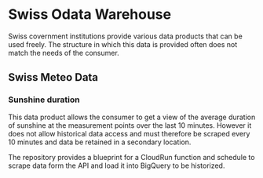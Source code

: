 # Swiss Odata Warehouse

Swiss covernment institutions provide various data products that can be used freely. The structure in which this data is provided often does not match the needs of the consumer.

## Swiss Meteo Data
### Sunshine duration
This data product allows the consumer to get a view of the average duration of sunshine at the measurement points over the last 10 minutes. However it does not allow historical data access and must therefore be scraped every 10 minutes and data be retained in a secondary location.

The repository provides a blueprint for a CloudRun function and schedule to scrape data form the API and load it into BigQuery to be historized.
